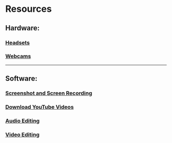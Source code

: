 # Resources

## Hardware:
### [Headsets](https://github.com/njolstech/Resources/wiki/Hardware#headsets)
### [Webcams](https://github.com/njolstech/Resources/wiki/Hardware#webcams)
___
## Software:
### [Screenshot and Screen Recording](https://github.com/OnlineSchoolTech/Resources/wiki/Software#screenshot-and-screen-recording)
### [Download YouTube Videos](https://github.com/OnlineSchoolTech/Resources/wiki/Software#download-youtube-videos)
### [Audio Editing](https://github.com/OnlineSchoolTech/Resources/wiki/Software#audio-editing)
### [Video Editing](https://github.com/OnlineSchoolTech/Resources/wiki/Software#video-editing)
